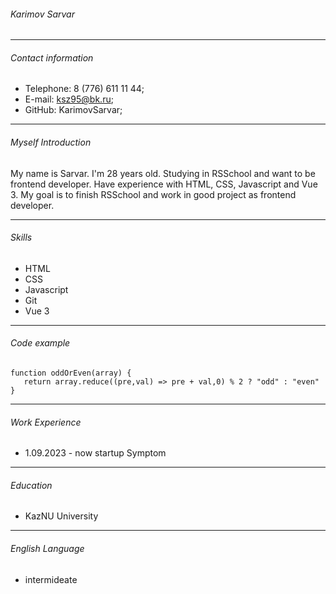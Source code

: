 ###### Karimov Sarvar
---
###### Contact information
- Telephone: 8 (776) 611 11 44;
- E-mail: ksz95@bk.ru;
- GitHub: KarimovSarvar;

---
###### Myself Introduction
My name is Sarvar. I'm 28 years old. Studying in RSSchool and want to be frontend developer. Have experience with HTML, CSS, Javascript and Vue 3. My goal is to finish RSSchool and work in good project as frontend developer.

---
###### Skills 
- HTML
- CSS
- Javascript
- Git
- Vue 3

---
###### Code example
``` 
function oddOrEven(array) {
   return array.reduce((pre,val) => pre + val,0) % 2 ? "odd" : "even"
}
```
---
###### Work Experience
- 1.09.2023 - now startup Symptom
---
###### Education
- KazNU University
---
###### English Language
- intermideate